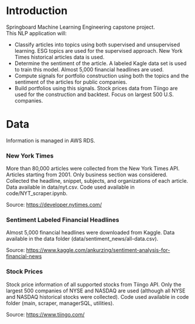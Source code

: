 # Introduction

Springboard Machine Learning Engineering capstone project.  
This NLP application will:
- Classify articles into topics using both supervised and unsupervised learning. ESG topics are used for the supervised approach. New York Times historical articles data is used. 
- Determine the sentiment of the article. A labeled Kagle data set is used to train this model. Almost 5,000 financial headlines are used.
- Compute signals for portfolio construction using both the topics and the sentiment of the articles for public companies.
- Build portfolios using this signals. Stock prices data from Tiingo are used for the construction and backtest. Focus on largest 500 U.S. companies.

# Data

Information is managed in AWS RDS.

### New York Times

More than 80,000 articles were collected from the New York Times API. Articles starting from 2001. Only business section was considered. Collected the headline, snippet, subjects, and organizations of each article. Data available in data/nyt.csv. Code used available in code/NYT_scraper.ipynb.

Source: https://developer.nytimes.com/

### Sentiment Labeled Financial Headlines

Almost 5,000 financial headlines were downloaded from Kaggle. Data available in the data folder (data/sentiment_news/all-data.csv).

Source: https://www.kaggle.com/ankurzing/sentiment-analysis-for-financial-news

### Stock Prices

Stock price information of all supported stocks from Tiingo API. Only the largest 500 companies of NYSE and NASDAQ are used (although all NYSE and NASDAQ historical stocks were collected). Code used available in code folder (main, scraper, managerSQL, utilities).

Source: https://www.tiingo.com/
